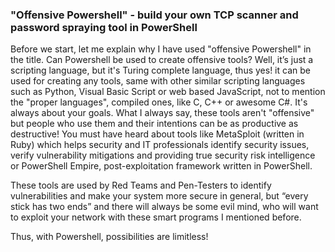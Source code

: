 ### "Offensive Powershell" - build your own TCP scanner and password spraying tool in PowerShell

Before we start, let me explain why I have used "offensive Powershell" in the title. Can Powershell be used to create offensive tools? Well, it’s just a scripting language, but it's Turing complete language, thus yes! it can be used for creating any tools, same with other similar scripting languages such as Python, Visual Basic Script or web based JavaScript, not to mention the "proper languages", compiled ones, like C, C++ or awesome C#. It's always about your goals. What I always say, these tools aren't "offensive" but people who use them and their intentions can be as productive as destructive! You must have heard about tools like MetaSploit (written in Ruby) which helps security and IT professionals identify security issues, verify vulnerability mitigations and providing true security risk intelligence or PowerShell Empire, post-exploitation framework written in PowerShell.

These tools are used by Red Teams and Pen-Testers to identify vulnerabilities and make your system more secure in general, but “every stick has two ends” and there will always be some evil mind, who will want to exploit your network with these smart programs I mentioned before.

Thus, with Powershell, possibilities are limitless!
